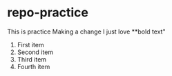 # repo-practice
This is practice
Making a change
I just love **bold text"

1. First item
2. Second item
3. Third item
4. Fourth item